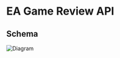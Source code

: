 # EA Game Review API

## Schema

![Diagram](http://jgraph.github.io/ea-blog-api/schema/ea_blog_schema.png)
